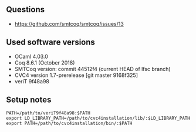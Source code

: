## Questions

-    https://github.com/smtcoq/smtcoq/issues/13

## Used software versions

-    OCaml 4.03.0
-    Coq 8.6.1 (October 2018)
-    SMTCoq version: commit 44512f4 (current HEAD of lfsc branch)
-    CVC4 version 1.7-prerelease [git master 9168f325]
-    veriT 9f48a98

## Setup notes

```
PATH=/path/to/veriT9f48a98:$PATH
export LD_LIBRARY_PATH=/path/to/cvc4installation/lib/:$LD_LIBRARY_PATH
export PATH=/path/to/cvc4installation/bin/:$PATH
```
